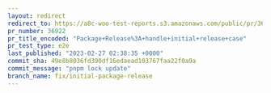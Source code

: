 ```yaml
---
layout: redirect
redirect_to: https://a8c-woo-test-reports.s3.amazonaws.com/public/pr/36922/e2e/index.html
pr_number: 36922
pr_title_encoded: "Package+Release%3A+handle+initial+release+case"
pr_test_type: e2e
last_published: "2023-02-27 02:38:35 +0000"
commit_sha: 49e8b8036fd390df16edaead103767faa22f0a9a
commit_message: "pnpm lock update"
branch_name: fix/initial-package-release
---
```

